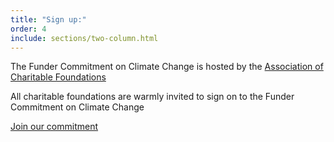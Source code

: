 ```yaml
---
title: "Sign up:"
order: 4
include: sections/two-column.html
---
```

The Funder Commitment on Climate Change is hosted by the [Association of Charitable Foundations](https://www.acf.org.uk/) 

All charitable foundations are warmly invited to sign on to the Funder Commitment on Climate Change 

[Join our commitment](https://forms.gle/tB3vjJf3vdLT2VXE7)
